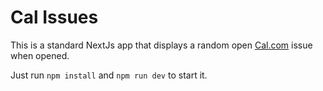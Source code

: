 # Cal Issues

This is a standard NextJs app that displays a random open [Cal.com](https://cal.com) issue when opened.

Just run `npm install` and `npm run dev` to start it.